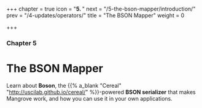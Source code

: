 +++
chapter = true
icon = "<b>5. </b>"
next = "/5-the-bson-mapper/introduction/"
prev = "/4-updates/operators/"
title = "The BSON Mapper"
weight = 0

+++

### Chapter 5

# The BSON Mapper

Learn about **Boson**, the {{% a_blank "Cereal" "http://uscilab.github.io/cereal/" %}}-powered **BSON serializer** that makes Mangrove work, and how you can use it in your own applications.
